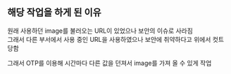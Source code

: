 ## 해당 작업을 하게 된 이유
원래 사용하던 image를 불러오는 URL이 있었으나 보안의 이슈로 사라짐  
그래서 다른 부서에서 사용 중인 URL을 사용하였으나 보안에 취약하다고 위에서 컷트 당함  

그래서 OTP를 이용해 시간마다 다른 값을 던져서 image를 가져 올 수 있게 작업

